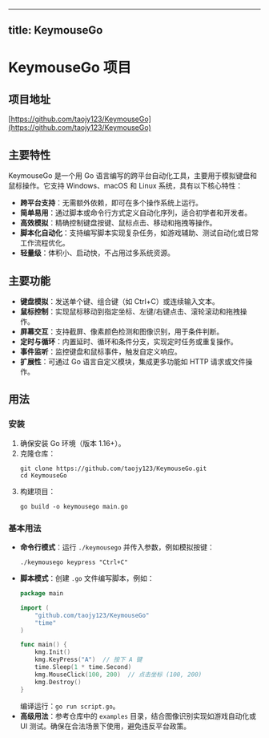 
---
title: KeymouseGo
---

# KeymouseGo 项目

## 项目地址
[https://github.com/taojy123/KeymouseGo](https://github.com/taojy123/KeymouseGo)

## 主要特性
KeymouseGo 是一个用 Go 语言编写的跨平台自动化工具，主要用于模拟键盘和鼠标操作。它支持 Windows、macOS 和 Linux 系统，具有以下核心特性：
- **跨平台支持**：无需额外依赖，即可在多个操作系统上运行。
- **简单易用**：通过脚本或命令行方式定义自动化序列，适合初学者和开发者。
- **高效模拟**：精确控制键盘按键、鼠标点击、移动和拖拽等操作。
- **脚本化自动化**：支持编写脚本实现复杂任务，如游戏辅助、测试自动化或日常工作流程优化。
- **轻量级**：体积小、启动快，不占用过多系统资源。

## 主要功能
- **键盘模拟**：发送单个键、组合键（如 Ctrl+C）或连续输入文本。
- **鼠标控制**：实现鼠标移动到指定坐标、左键/右键点击、滚轮滚动和拖拽操作。
- **屏幕交互**：支持截屏、像素颜色检测和图像识别，用于条件判断。
- **定时与循环**：内置延时、循环和条件分支，实现定时任务或重复操作。
- **事件监听**：监控键盘和鼠标事件，触发自定义响应。
- **扩展性**：可通过 Go 语言自定义模块，集成更多功能如 HTTP 请求或文件操作。

## 用法
### 安装
1. 确保安装 Go 环境（版本 1.16+）。
2. 克隆仓库：
   ```
   git clone https://github.com/taojy123/KeymouseGo.git
   cd KeymouseGo
   ```
3. 构建项目：
   ```
   go build -o keymousego main.go
   ```

### 基本用法
- **命令行模式**：运行 `./keymousego` 并传入参数，例如模拟按键：
  ```
  ./keymousego keypress "Ctrl+C"
  ```
- **脚本模式**：创建 `.go` 文件编写脚本，例如：
  ```go
  package main

  import (
      "github.com/taojy123/KeymouseGo"
      "time"
  )

  func main() {
      kmg.Init()
      kmg.KeyPress("A")  // 按下 A 键
      time.Sleep(1 * time.Second)
      kmg.MouseClick(100, 200)  // 点击坐标 (100, 200)
      kmg.Destroy()
  }
  ```
  编译运行：`go run script.go`。
- **高级用法**：参考仓库中的 `examples` 目录，结合图像识别实现如游戏自动化或 UI 测试。确保在合法场景下使用，避免违反平台政策。